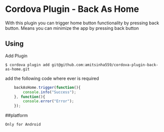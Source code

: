 # Cordova Plugin - Back As Home

With this plugin you can trigger home button functionality by pressing back button. Means you can minimize the app by pressing back button

## Using
Add Plugin

    $ cordova plugin add git@github.com:amitsinha559/cordova-plugin-back-as-home.git

add the following code where ever is required

```js
    backAsHome.trigger(function(){
        console.info("Success");
    }, function(){
        console.error("Error");
    });
```

##platform

    Only for Android